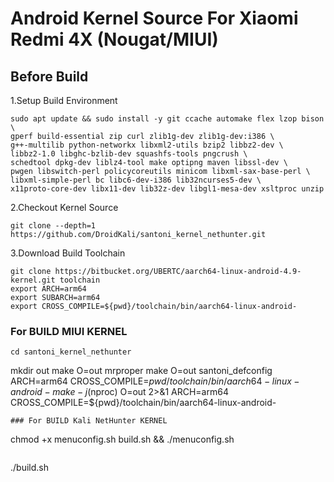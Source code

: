 # Android Kernel Source For Xiaomi Redmi 4X (Nougat/MIUI)

## Before Build
1.Setup Build Environment
```
sudo apt update && sudo install -y git ccache automake flex lzop bison \
gperf build-essential zip curl zlib1g-dev zlib1g-dev:i386 \
g++-multilib python-networkx libxml2-utils bzip2 libbz2-dev \
libbz2-1.0 libghc-bzlib-dev squashfs-tools pngcrush \
schedtool dpkg-dev liblz4-tool make optipng maven libssl-dev \
pwgen libswitch-perl policycoreutils minicom libxml-sax-base-perl \
libxml-simple-perl bc libc6-dev-i386 lib32ncurses5-dev \
x11proto-core-dev libx11-dev lib32z-dev libgl1-mesa-dev xsltproc unzip
```

2.Checkout Kernel Source
```
git clone --depth=1 https://github.com/DroidKali/santoni_kernel_nethunter.git
```

3.Download Build Toolchain
```
git clone https://bitbucket.org/UBERTC/aarch64-linux-android-4.9-kernel.git toolchain
export ARCH=arm64
export SUBARCH=arm64
export CROSS_COMPILE=${pwd}/toolchain/bin/aarch64-linux-android-
```

### For BUILD MIUI KERNEL
```
cd santoni_kernel_nethunter
```
mkdir out 
make O=out mrproper
make O=out santoni_defconfig ARCH=arm64 CROSS_COMPILE=${pwd}/toolchain/bin/aarch64-linux-android-
make -j$(nproc) O=out 2>&1 ARCH=arm64 CROSS_COMPILE=${pwd}/toolchain/bin/aarch64-linux-android-
```
### For BUILD Kali NetHunter KERNEL
```
chmod +x menuconfig.sh build.sh && ./menuconfig.sh
```

```
./build.sh
```
